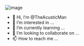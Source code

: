 ![image](https://github.com/TheAcusticMan/TheAcusticMan/assets/144243344/b5524e16-3bb7-44ad-a282-3dfc561b46a2)


- 👋 Hi, I’m @TheAcusticMan
- 👀 I’m interested in ...
- 🌱 I’m currently learning ...
- 💞️ I’m looking to collaborate on ...
- 📫 How to reach me ...

<!---
TheAcusticMan/TheAcusticMan is a ✨ special ✨ repository because its `README.md` (this file) appears on your GitHub profile.
You can click the Preview link to take a look at your changes.
--->
